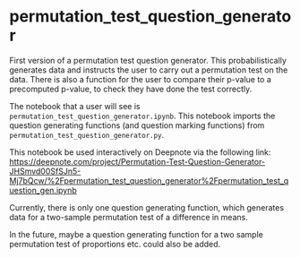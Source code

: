 # permutation_test_question_generator

First version of a permutation test question generator. This probabilistically generates data and instructs the user to carry out a permutation test on the data. There is also a function for the user to compare their p-value to a precomputed p-value, to check they have done the test correctly.

The notebook that a user will see is `permutation_test_question_generator.ipynb`. This notebook imports the question generating functions (and question marking functions) from `permutation_test_question_generator.py`.

This notebook be used interactively on Deepnote via the following link:
https://deepnote.com/project/Permutation-Test-Question-Generator-JHSmvd00SfSJn5-Mj7bQcw/%2Fpermutation_test_question_generator%2Fpermutation_test_question_gen.ipynb

Currently, there is only one question generating function, which generates data for a two-sample permutation test of a difference in means.

In the future, maybe a question generating function for a two sample permutation test of proportions etc. could also be added.

